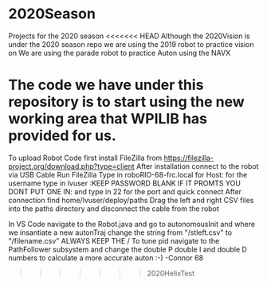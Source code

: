 # 2020Season
Projects for the 2020 season
<<<<<<< HEAD
Although the 2020Vision is under the 2020 season repo
we are using the 2019 robot to practice vision on
We are using the parade robot to practice Auton
using the NAVX

The code we have under this repository is to start
using the new working area that WPILIB has provided
for us.
=======


To upload Robot Code first install FileZilla from https://filezilla-project.org/download.php?type=client
After installation connect to the robot via USB Cable
Run FileZilla Type in roboRIO-68-frc.local for Host: for the username type in lvuser :KEEP PASSWORD BLANK IF IT PROMTS YOU DONT PUT ONE IN: and type in 22 for the port and quick connect
After connection find home/lvuser/deploy/paths
Drag the left and right CSV files into the paths directory and disconnect the cable from the robot

In VS Code navigate to the Robot.java and go to autonomousInit and where we insantiate a new autonTraj change the string from "/stleft.csv" to "/filename.csv" ALWAYS KEEP THE /
To tune pid navigate to the PathFollower subsystem and change the double P double I and double D numbers to calculate a more accurate auton :-)
-Connor 68
>>>>>>> 2020HelixTest
